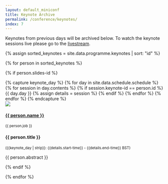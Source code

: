 ```yaml
---
layout: default_miniconf
title: Keynote Archive
permalink: /conference/keynotes/
index: 7
---
```


<!--
<div class="container mb-3 pb-3">
	<div class="tabs">

		<ul class="nav nav-pills justify-content-center">
			<li class="nav-item">
				<a class="nav-link text-muted" href="{{site.baseurl}}/conference/schedule/">Schedule</a>
			</li>
			<li class="nav-item active">
				<a
				class="nav-link text-muted active"
				data-toggle="tab"
				href="#tab-livestream"
				role="tab"
				aria-controls="nav-home"
				aria-selected="true"
				>Livestream</a>
			</li>
			<li class="nav-item">
				<a class="nav-link text-muted" href="{{site.baseurl}}/conference/papers/">Papers</a>
			</li>
			<li class="nav-item">
				<a class="nav-link text-muted" href="{{site.baseurl}}/conference/papers-visualisation/">Visualization</a>
			</li>
			<li class="nav-item">
				<a class="nav-link text-muted" href="{{site.baseurl}}/conference/chat/">Discussion</a>
			</li>
		</ul>
	</div>
</div>
-->

Keynotes from previous days will be archived below. To watch the keynote sessions live please go to the [livestream]({{site.baseurl}}/conference/livestream/).


{% assign sorted_keynotes = site.data.programme.keynotes | sort: "id" %}

{% for person in sorted_keynotes %}

{% if person.slides-id %}

<div class="row justify-content-around pl-4 pr-4">
	{% capture keynote_day %}
		{% for day in site.data.schedule.schedule %}
			{% for session in day.contents %}
				{% if session.keynote-id == person.id %}
					{{ day.day }}
					{% assign details = session %}
				{% endif %}
			{% endfor %}
		{% endfor %}
	{% endcapture %}
	<div class="col-12"><div class="row pt-2 pb-2 align-items-center">
	    <div class="col-12 col-md-4 col-lg-3"><a class="anchor" id="{{ person.id }}"></a>
	        <div class="text-center">
	            <img src="{{ site.baseurl }}{{ person.img }}" class="rounded-circle img-fluid" style="max-width: 125px;">
	            <h4 class="pt-2"><a href="{{ person.url }}">{{ person.name }}</a></h4>
	            <p class=""><!--<span><b>{{ person.title }}</b></span><br/>-->
	            <span class=""><small>{{ person.job }}</small></span></p>
	        </div>
	    </div>
	    <div class="col-12 col-md-8 col-lg-9">
	        <div class="">
	            <h4 class="pt-1 text-center">{{ person.title }}</h4>
	            <p class="text-center mb-1"><small >({{keynote_day | strip}}: {{details.start-time}} - {{details.end-time}} BST)</small></p>
	            <p class="pb-2">{{ person.abstract }}</p>
	        </div>
	    </div>
	</div></div>
</div>

<div class="pb-3" id="presentation-embed-{{person.slides-id}}"></div>
<script src='https://slideslive.com/embed_presentation.js'></script>
<script>
  embed = new SlidesLiveEmbed('presentation-embed-{{person.slides-id}}', {
      presentationId: '{{person.slides-id}}',
      autoPlay: false, // change to true to autoplay the embedded presentation
      verticalEnabled: true
  });
</script> 
	
{% endif %}

{% endfor %}
